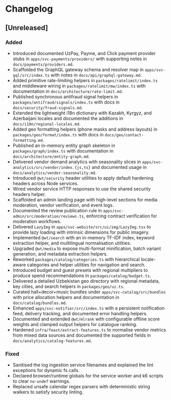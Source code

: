 # Changelog

## [Unreleased]
### Added
- Introduced documented UzPay, Payme, and Click payment provider stubs in `apps/svc-payments/providers/` with supporting notes in `docs/payments/providers.md`.
- Scaffolded the GraphQL gateway schema and resolver map in `apps/svc-gql/src/index.ts` with notes in `docs/api/graphql-gateway.md`.
- Added primitive rate-limiting helpers in `packages/ratelimit/index.ts` and middleware wiring in `packages/ratelimit/mw/index.ts` with documentation in `docs/architecture/rate-limit.md`.
- Published synchronous antifraud signal helpers in `packages/antifraud/signals/index.ts` with docs in `docs/security/fraud-signals.md`.
- Extended the lightweight i18n dictionary with Kazakh, Kyrgyz, and Azerbaijani locales and documented the additions in `docs/i18n/regional-locales.md`.
- Added geo formatting helpers (phone masks and address layouts) in `packages/geo/format/index.ts` with docs in `docs/geo/contact-formatting.md`.
- Published an in-memory entity graph skeleton in `packages/graph/index.ts` with documentation in `docs/architecture/entity-graph.md`.
- Delivered vendor demand analytics with seasonality slices in `apps/svc-analytics/src/vendor/index.{js,ts}` and documented usage in `docs/analytics/vendor-seasonality.md`.
- Introduced `@wt/security` header utilities to apply default hardening headers across Node services.
- Wired vendor service HTTP responses to use the shared security headers helper.
- Scaffolded an admin landing page with high-level sections for media moderation, vendor verification, and event logs.
- Documented the review publication rule in `apps/svc-admin/src/moderation/reviews.ts`, enforcing contract verification for moderation workflows.
- Delivered `LazyImg` in `apps/svc-website/src/ui/img/LazyImg.tsx` to provide lazy loading with intrinsic dimensions for public imagery.
- Implemented `@wt/search` with an in-memory TF-IDF index, keyword extraction helper, and multilingual normalisation utilities.
- Upgraded `@wt/media` to expose multi-format minification, batch variant generation, and metadata extraction helpers.
- Reworked `packages/catalog/categories.ts` with hierarchical locale-aware categories and helper utilities for navigation and search.
- Introduced budget and guest presets with regional multipliers to produce spend recommendations in `packages/catalog/budget.ts`.
- Delivered a detailed Uzbekistan geo directory with regional metadata, key cities, and search helpers in `packages/geo/uz.ts`.
- Curated hall+decor+music bundles under `apps/svc-catalog/src/bundles` with price allocation helpers and documentation in `docs/catalog/bundles.md`.
- Enhanced `apps/svc-notifier/src/index.ts` with a persistent notification feed, delivery tracking, and documented error handling helpers.
- Documented and extended `@wt/mlrank` with configurable offline score weights and clamped output helpers for catalogue ranking.
- Hardened `infra/feast/extract-features.ts` to normalise vendor metrics from mixed data sources and documented the supported fields in `docs/analytics/catalog-features.md`.
### Fixed
- Sanitised the log ingestion service filenames and explained the lint exceptions for dynamic fs calls.
- Declared browser/runtime globals for the service worker and k6 scripts to clear `no-undef` warnings.
- Replaced unsafe calendar regex parsers with deterministic string walkers to satisfy security linting.
